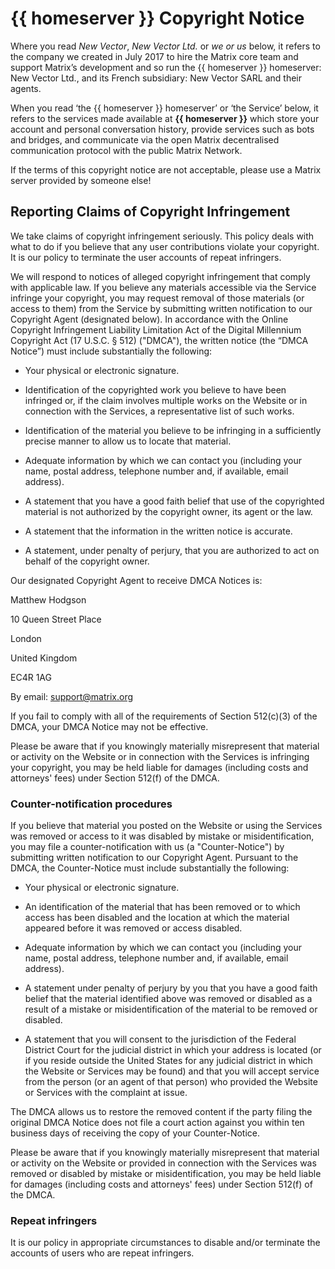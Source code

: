 # {{ homeserver }} Copyright Notice

Where you read *New Vector*, *New Vector Ltd.* or *we *or* us* below, it refers to the company we created in July 2017 to hire the Matrix core team and support Matrix’s development and so run the {{ homeserver }} homeserver: New Vector Ltd., and its French subsidiary: New Vector SARL and their agents.

When you read ‘the {{ homeserver }} homeserver’ or ‘the Service’ below, it refers to the services made available at **{{ homeserver }}** which store your account and personal conversation history, provide services such as bots and bridges, and communicate via the open Matrix decentralised communication protocol with the public Matrix Network. 

If the terms of this copyright notice are not acceptable, please use a Matrix server provided by someone else!

## Reporting Claims of Copyright Infringement

We take claims of copyright infringement seriously. This policy deals with what to do if you believe that any user contributions violate your copyright. It is our policy to terminate the user accounts of repeat infringers.

We will respond to notices of alleged copyright infringement that comply with applicable law. If you believe any materials accessible via the Service infringe your copyright, you may request removal of those materials (or access to them) from the Service by submitting written notification to our Copyright Agent (designated below). In accordance with the Online Copyright Infringement Liability Limitation Act of the Digital Millennium Copyright Act (17 U.S.C. § 512) ("DMCA"), the written notice (the “DMCA Notice”) must include substantially the following:

* Your physical or electronic signature.

* Identification of the copyrighted work you believe to have been infringed or, if the claim involves multiple works on the Website or in connection with the Services, a representative list of such works.

* Identification of the material you believe to be infringing in a sufficiently precise manner to allow us to locate that material.

* Adequate information by which we can contact you (including your name, postal address, telephone number and, if available, email address).

* A statement that you have a good faith belief that use of the copyrighted material is not authorized by the copyright owner, its agent or the law.

* A statement that the information in the written notice is accurate.

* A statement, under penalty of perjury, that you are authorized to act on behalf of the copyright owner.

Our designated Copyright Agent to receive DMCA Notices is:

Matthew Hodgson

10 Queen Street Place

London

United Kingdom

EC4R 1AG

By email: support@matrix.org

If you fail to comply with all of the requirements of Section 512(c)(3) of the DMCA, your DMCA Notice may not be effective.

Please be aware that if you knowingly materially misrepresent that material or activity on the Website or in connection with the Services is infringing your copyright, you may be held liable for damages (including costs and attorneys' fees) under Section 512(f) of the DMCA.

### Counter-notification procedures

If you believe that material you posted on the Website or using the Services was removed or access to it was disabled by mistake or misidentification, you may file a counter-notification with us (a "Counter-Notice") by submitting written notification to our Copyright Agent. Pursuant to the DMCA, the Counter-Notice must include substantially the following:

* Your physical or electronic signature.

* An identification of the material that has been removed or to which access has been disabled and the location at which the material appeared before it was removed or access disabled.

* Adequate information by which we can contact you (including your name, postal address, telephone number and, if available, email address).

* A statement under penalty of perjury by you that you have a good faith belief that the material identified above was removed or disabled as a result of a mistake or misidentification of the material to be removed or disabled.

* A statement that you will consent to the jurisdiction of the Federal District Court for the judicial district in which your address is located (or if you reside outside the United States for any judicial district in which the Website or Services may be found) and that you will accept service from the person (or an agent of that person) who provided the Website or Services with the complaint at issue.

The DMCA allows us to restore the removed content if the party filing the original DMCA Notice does not file a court action against you within ten business days of receiving the copy of your Counter-Notice.

Please be aware that if you knowingly materially misrepresent that material or activity on the Website or provided in connection with the Services was removed or disabled by mistake or misidentification, you may be held liable for damages (including costs and attorneys' fees) under Section 512(f) of the DMCA.

### Repeat infringers

It is our policy in appropriate circumstances to disable and/or terminate the accounts of users who are repeat infringers.

